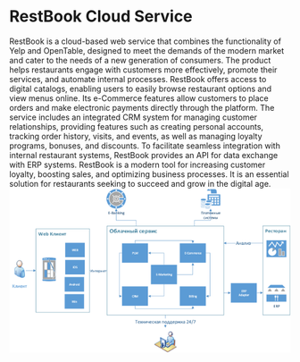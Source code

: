 # RestBook Cloud Service

RestBook is a cloud-based web service that combines the functionality of Yelp and OpenTable, designed to meet the demands of the modern market and cater to the needs of a new generation of consumers. The product helps restaurants engage with customers more effectively, promote their services, and automate internal processes.
RestBook offers access to digital catalogs, enabling users to easily browse restaurant options and view menus online. Its e-Commerce features allow customers to place orders and make electronic payments directly through the platform.
The service includes an integrated CRM system for managing customer relationships, providing features such as creating personal accounts, tracking order history, visits, and events, as well as managing loyalty programs, bonuses, and discounts.
To facilitate seamless integration with internal restaurant systems, RestBook provides an API for data exchange with ERP systems.
RestBook is a modern tool for increasing customer loyalty, boosting sales, and optimizing business processes. It is an essential solution for restaurants seeking to succeed and grow in the digital age.
<img border="0" src="https://github.com/vadimprogsource/RestBook/blob/master/restbook.png">
